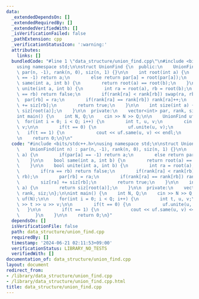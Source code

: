 ```yaml
---
data:
  _extendedDependsOn: []
  _extendedRequiredBy: []
  _extendedVerifiedWith: []
  _isVerificationFailed: false
  _pathExtension: cpp
  _verificationStatusIcon: ':warning:'
  attributes:
    links: []
  bundledCode: "#line 1 \"data_structure/union_find.cpp\"\n#include <bits/stdc++.h>\n\
    using namespace std;\n\nstruct UnionFind {\n  public:\n    UnionFind(int n) :\
    \ par(n, -1), rank(n, 0), siz(n, 1) {}\n\n    int root(int a) {\n        if(par[a]\
    \ == -1) return a;\n        else return par[a] = root(par[a]);\n    }\n\n    bool\
    \ same(int a, int b) {\n        return root(a) == root(b);\n    }\n\n    bool\
    \ unite(int a, int b) {\n        int ra = root(a), rb = root(b);\n        if(ra\
    \ == rb) return false;\n        if(rank[ra] < rank[rb]) swap(ra, rb);\n      \
    \  par[rb] = ra;\n        if(rank[ra] == rank[rb]) rank[ra]++;\n        siz[ra]\
    \ += siz[rb];\n        return true;\n    }\n\n    int size(int a) {\n        return\
    \ siz[root(a)];\n    }\n\n  private:\n    vector<int> par, rank, siz;\n};\n\n\
    int main() {\n    int N, Q;\n    cin >> N >> Q;\n\n    UnionFind uf(N);\n\n  \
    \  for(int i = 0; i < Q; i++) {\n        int t, u, v;\n        cin >> t >> u >>\
    \ v;\n\n        if(t == 0) {\n            uf.unite(u, v);\n        }\n\n     \
    \   if(t == 1) {\n            cout << uf.same(u, v) << endl;\n        }\n    }\n\
    \n    return 0;\n}\n"
  code: "#include <bits/stdc++.h>\nusing namespace std;\n\nstruct UnionFind {\n  public:\n\
    \    UnionFind(int n) : par(n, -1), rank(n, 0), siz(n, 1) {}\n\n    int root(int\
    \ a) {\n        if(par[a] == -1) return a;\n        else return par[a] = root(par[a]);\n\
    \    }\n\n    bool same(int a, int b) {\n        return root(a) == root(b);\n\
    \    }\n\n    bool unite(int a, int b) {\n        int ra = root(a), rb = root(b);\n\
    \        if(ra == rb) return false;\n        if(rank[ra] < rank[rb]) swap(ra,\
    \ rb);\n        par[rb] = ra;\n        if(rank[ra] == rank[rb]) rank[ra]++;\n\
    \        siz[ra] += siz[rb];\n        return true;\n    }\n\n    int size(int\
    \ a) {\n        return siz[root(a)];\n    }\n\n  private:\n    vector<int> par,\
    \ rank, siz;\n};\n\nint main() {\n    int N, Q;\n    cin >> N >> Q;\n\n    UnionFind\
    \ uf(N);\n\n    for(int i = 0; i < Q; i++) {\n        int t, u, v;\n        cin\
    \ >> t >> u >> v;\n\n        if(t == 0) {\n            uf.unite(u, v);\n     \
    \   }\n\n        if(t == 1) {\n            cout << uf.same(u, v) << endl;\n  \
    \      }\n    }\n\n    return 0;\n}"
  dependsOn: []
  isVerificationFile: false
  path: data_structure/union_find.cpp
  requiredBy: []
  timestamp: '2024-06-21 02:11:53+09:00'
  verificationStatus: LIBRARY_NO_TESTS
  verifiedWith: []
documentation_of: data_structure/union_find.cpp
layout: document
redirect_from:
- /library/data_structure/union_find.cpp
- /library/data_structure/union_find.cpp.html
title: data_structure/union_find.cpp
---
```

